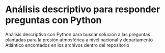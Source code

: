 # Análisis descriptivo para responder preguntas con Python
Análisis descriptivo con Python para buscar solución a las preguntas plantadas para la  presión atmosférica a nivel nacional y departamento Atlántico encontados en los 
archivos dentro del repositorio

